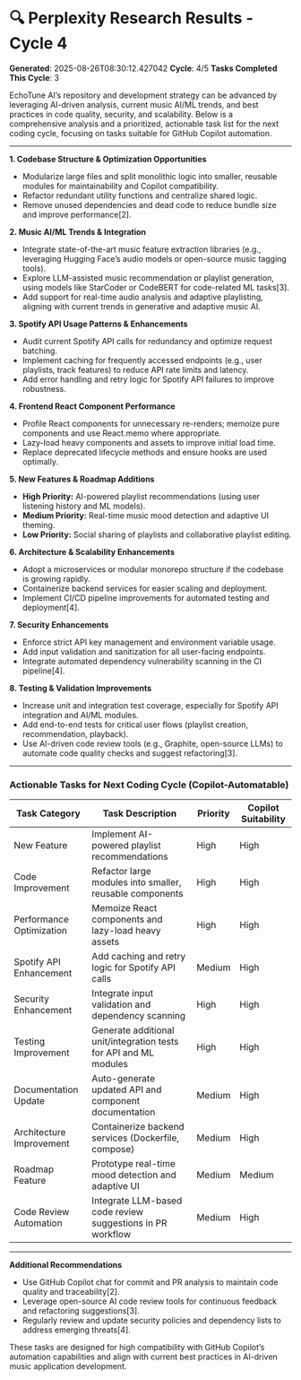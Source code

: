 # 🔍 Perplexity Research Results - Cycle 4

**Generated**: 2025-08-26T08:30:12.427042
**Cycle**: 4/5
**Tasks Completed This Cycle**: 3

EchoTune AI’s repository and development strategy can be advanced by leveraging AI-driven analysis, current music AI/ML trends, and best practices in code quality, security, and scalability. Below is a comprehensive analysis and a prioritized, actionable task list for the next coding cycle, focusing on tasks suitable for GitHub Copilot automation.

---

**1. Codebase Structure & Optimization Opportunities**
- Modularize large files and split monolithic logic into smaller, reusable modules for maintainability and Copilot compatibility.
- Refactor redundant utility functions and centralize shared logic.
- Remove unused dependencies and dead code to reduce bundle size and improve performance[2].

**2. Music AI/ML Trends & Integration**
- Integrate state-of-the-art music feature extraction libraries (e.g., leveraging Hugging Face’s audio models or open-source music tagging tools).
- Explore LLM-assisted music recommendation or playlist generation, using models like StarCoder or CodeBERT for code-related ML tasks[3].
- Add support for real-time audio analysis and adaptive playlisting, aligning with current trends in generative and adaptive music AI.

**3. Spotify API Usage Patterns & Enhancements**
- Audit current Spotify API calls for redundancy and optimize request batching.
- Implement caching for frequently accessed endpoints (e.g., user playlists, track features) to reduce API rate limits and latency.
- Add error handling and retry logic for Spotify API failures to improve robustness.

**4. Frontend React Component Performance**
- Profile React components for unnecessary re-renders; memoize pure components and use React.memo where appropriate.
- Lazy-load heavy components and assets to improve initial load time.
- Replace deprecated lifecycle methods and ensure hooks are used optimally.

**5. New Features & Roadmap Additions**
- **High Priority:** AI-powered playlist recommendations (using user listening history and ML models).
- **Medium Priority:** Real-time music mood detection and adaptive UI theming.
- **Low Priority:** Social sharing of playlists and collaborative playlist editing.

**6. Architecture & Scalability Enhancements**
- Adopt a microservices or modular monorepo structure if the codebase is growing rapidly.
- Containerize backend services for easier scaling and deployment.
- Implement CI/CD pipeline improvements for automated testing and deployment[4].

**7. Security Enhancements**
- Enforce strict API key management and environment variable usage.
- Add input validation and sanitization for all user-facing endpoints.
- Integrate automated dependency vulnerability scanning in the CI pipeline[4].

**8. Testing & Validation Improvements**
- Increase unit and integration test coverage, especially for Spotify API integration and AI/ML modules.
- Add end-to-end tests for critical user flows (playlist creation, recommendation, playback).
- Use AI-driven code review tools (e.g., Graphite, open-source LLMs) to automate code quality checks and suggest refactoring[3].

---

### Actionable Tasks for Next Coding Cycle (Copilot-Automatable)

| Task Category                | Task Description                                                                 | Priority      | Copilot Suitability |
|------------------------------|---------------------------------------------------------------------------------|--------------|---------------------|
| New Feature                  | Implement AI-powered playlist recommendations                                   | High         | High                |
| Code Improvement             | Refactor large modules into smaller, reusable components                        | High         | High                |
| Performance Optimization     | Memoize React components and lazy-load heavy assets                             | High         | High                |
| Spotify API Enhancement      | Add caching and retry logic for Spotify API calls                               | Medium       | High                |
| Security Enhancement         | Integrate input validation and dependency scanning                              | High         | High                |
| Testing Improvement          | Generate additional unit/integration tests for API and ML modules               | High         | High                |
| Documentation Update         | Auto-generate updated API and component documentation                           | Medium       | High                |
| Architecture Improvement     | Containerize backend services (Dockerfile, compose)                             | Medium       | High                |
| Roadmap Feature              | Prototype real-time mood detection and adaptive UI                              | Medium       | Medium              |
| Code Review Automation       | Integrate LLM-based code review suggestions in PR workflow                      | Medium       | High                |

---

**Additional Recommendations**
- Use GitHub Copilot chat for commit and PR analysis to maintain code quality and traceability[2].
- Leverage open-source AI code review tools for continuous feedback and refactoring suggestions[3].
- Regularly review and update security policies and dependency lists to address emerging threats[4].

These tasks are designed for high compatibility with GitHub Copilot’s automation capabilities and align with current best practices in AI-driven music application development.